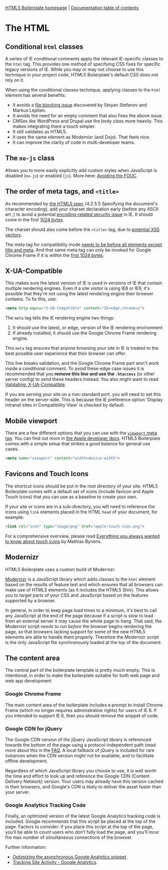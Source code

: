 [HTML5 Boilerplate homepage](http://html5boilerplate.com) | [Documentation
table of contents](TOC.md)

# The HTML

## Conditional `html` classes

A series of IE conditional comments apply the relevant IE-specific classes to
the `html` tag. This provides one method of specifying CSS fixes for specific
legacy versions of IE. While you may or may not choose to use this technique in
your project code, HTML5 Boilerplate's default CSS does not rely on it.

When using the conditional classes technique, applying classes to the `html`
element has several benefits:

* It avoids a [file blocking
  issue](http://webforscher.wordpress.com/2010/05/20/ie-6-slowing-down-ie-8/)
  discovered by Stoyan Stefanov and Markus Leptien.
* It avoids the need for an empty comment that also fixes the above issue.
* CMSes like WordPress and Drupal use the body class more heavily. This makes
  integrating there a touch simpler.
* It still validates as HTML5.
* It uses the same element as Modernizr (and Dojo). That feels nice.
* It can improve the clarity of code in multi-developer teams.


## The `no-js` class

Allows you to more easily explicitly add custom styles when JavaScript is
disabled (`no-js`) or enabled (`js`). More here: [Avoiding the
FOUC](http://paulirish.com/2009/avoiding-the-fouc-v3/).


## The order of meta tags, and `<title>`

As recommended by [the HTML5
spec](http://www.whatwg.org/specs/web-apps/current-work/complete/semantics.html#charset)
(4.2.5.5 Specifying the document's character encoding), add your charset
declaration early (before any ASCII art ;) to avoid a potential
[encoding-related security
issue](http://code.google.com/p/doctype/wiki/ArticleUtf7) in IE. It should come
in the first [1024
bytes](http://www.whatwg.org/specs/web-apps/current-work/multipage/semantics.html#charset).

The charset should also come before the `<title>` tag, due to [potential XSS
vectors](http://code.google.com/p/doctype-mirror/wiki/ArticleUtf7).

The meta tag for compatibility mode [needs to be before all elements except
title and meta](http://h5bp.com/f "Defining Document Compatibility - MSDN").
And that same meta tag can only be invoked for Google Chrome Frame if it is
within the [first 1024
bytes](http://code.google.com/p/chromium/issues/detail?id=23003).


## X-UA-Compatible

This makes sure the latest version of IE is used in versions of IE that contain
multiple rendering engines. Even if a site visitor is using IE8 or IE9, it's
possible that they're not using the latest rendering engine their browser
contains. To fix this, use:

```html
<meta http-equiv="X-UA-Compatible" content="IE=edge,chrome=1">
```

The `meta` tag tells the IE rendering engine two things:

1. It should use the latest, or edge, version of the IE rendering environment
2. If already installed, it should use the Google Chrome Frame rendering
   engine.

This `meta` tag ensures that anyone browsing your site in IE is treated to the
best possible user experience that their browser can offer.

This line breaks validation, and the Google Chrome Frame part won't work inside
a conditional comment. To avoid these edge case issues it is recommended that
you **remove this line and use the `.htaccess`** (or other server config)
to send these headers instead. You also might want to read [Validating:
X-UA-Compatible](http://groups.google.com/group/html5boilerplate/browse_thread/thread/6d1b6b152aca8ed2).

If you are serving your site on a non-standard port, you will need to set this
header on the server-side. This is because the IE preference option 'Display
intranet sites in Compatibility View' is checked by default.


## Mobile viewport

There are a few different options that you can use with the [`viewport` meta
tag](https://docs.google.com/present/view?id=dkx3qtm_22dxsrgcf4 "Viewport and
Media Queries - The Complete Idiot's Guide"). You can find out more in [the
Apple developer docs](http://j.mp/mobileviewport). HTML5 Boilerplate comes with
a simple setup that strikes a good balance for general use cases.

```html
<meta name="viewport" content="width=device-width">
```

## Favicons and Touch Icons

The shortcut icons should be put in the root directory of your site. HTML5
Boilerplate comes with a default set of icons (include favicon and Apple Touch
Icons) that you can use as a baseline to create your own.

If your site or icons are in a sub-directory, you will need to reference the
icons using `link` elements placed in the HTML `head` of your document, for example:

```html
<link rel="icon" type="image/png" href="apple-touch-icon.png">
```

For a comprehensive overview, please read [Everything you always wanted to know
about touch icons](http://mathiasbynens.be/notes/touch-icons) by Mathias
Bynens.


## Modernizr

HTML5 Boilerplate uses a custom build of Modernizr.

[Modernizr](http://modernizr.com) is a JavaScript library which adds classes to
the `html` element based on the results of feature test and which ensures that
all browsers can make use of HTML5 elements (as it includes the HTML5 Shiv).
This allows you to target parts of your CSS and JavaScript based on the
features supported by a browser.

In general, in order to keep page load times to a minimum, it's best to call
any JavaScript at the end of the page because if a script is slow to load
from an external server it may cause the whole page to hang. That said, the
Modernizr script *needs* to run *before* the browser begins rendering the page,
so that browsers lacking support for some of the new HTML5 elements are able to
handle them properly. Therefore the Modernizr script is the only JavaScript
file synchronously loaded at the top of the document.


## The content area

The central part of the boilerplate template is pretty much empty. This is
intentional, in order to make the boilerplate suitable for both web page and
web app development.

### Google Chrome Frame

The main content area of the boilerplate includes a prompt to install Chrome
Frame (which no longer requires administrative rights) for users of IE 6. If
you intended to support IE 6, then you should remove the snippet of code.

### Google CDN for jQuery

The Google CDN version of the jQuery JavaScript library is referenced towards
the bottom of the page using a protocol-independent path (read more about this
in the [FAQ](faq.md). A local fallback of jQuery is included for rare instances
when the CDN version might not be available, and to facilitate offline
development.

Regardless of which JavaScript library you choose to use, it is well worth the
time and effort to look up and reference the Google CDN (Content Delivery
Network) version. Your users may already have this version cached in their
browsers, and Google's CDN is likely to deliver the asset faster than your
server.

### Google Analytics Tracking Code

Finally, an optimized version of the latest Google Analytics tracking code is
included. Google recommends that this script be placed at the top of the page.
Factors to consider: if you place this script at the top of the page, you’ll be
able to count users who don’t fully load the page, and you’ll incur the max
number of simultaneous connections of the browser.

Further information:

* [Optimizing the asynchronous Google Analytics
  snippet](http://mathiasbynens.be/notes/async-analytics-snippet).
* [Tracking Site Activity - Google
  Analytics](http://code.google.com/apis/analytics/docs/tracking/asyncTracking.html).
